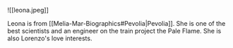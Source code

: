 ![[leona.jpeg]]

Leona is from [[Melia-Mar-Biographics#Pevolia|Pevolia]]. She is one of the best scientists and an engineer on the train project the Pale Flame. She is also Lorenzo's love interests.
